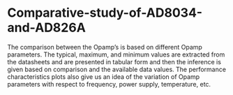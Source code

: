# Comparative-study-of-AD8034-and-AD826A
The comparison between the Opamp’s is based on different Opamp parameters. The typical, maximum, and minimum values are extracted from the datasheets and are presented in tabular form and then the inference is given based on comparison and the available data values. The performance characteristics plots also give us an idea of the variation of Opamp parameters with respect to frequency, power supply, temperature, etc.
